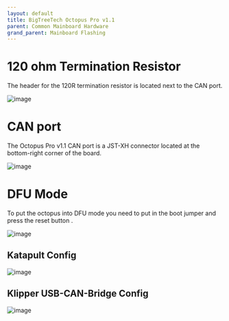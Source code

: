 ```yaml
---
layout: default 
title: BigTreeTech Octopus Pro v1.1
parent: Common Mainboard Hardware
grand_parent: Mainboard Flashing
---
```


# 120 ohm Termination Resistor

The header for the 120R termination resistor is located next to the CAN port.

![image](https://github.com/user-attachments/assets/74ddb87b-1cda-4837-9d18-136b77ee165c)

# CAN port

The Octopus Pro v1.1 CAN port is a JST-XH connector located at the bottom-right corner of the board.

![image](https://github.com/user-attachments/assets/3b378dcb-4727-464c-9b76-c1e67632a513)


# DFU Mode

To put the octopus into DFU mode you need to put in the boot jumper and press the reset button . 

![image](https://github.com/user-attachments/assets/9e87b908-2cf2-428b-b1c6-d4b3aecfe4b4)




## Katapult Config

![image](https://github.com/Esoterical/voron_canbus/assets/124253477/e9850f4a-d4d9-438b-8b95-3fd21cd790d8)

## Klipper USB-CAN-Bridge Config

![image](https://user-images.githubusercontent.com/124253477/221378502-d3aee8c7-c4ba-42da-838b-3e64cfc6262d.png)



